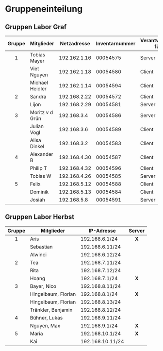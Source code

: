 # Gruppeneinteilung

## Gruppen Labor Graf

| Gruppe | Mitglieder       | Netzadresse  | Inventarnummer | Verantwortlich für |
| :----: | ---------------- | ------------ | -------------- | ------------------- |
|   1   | Tobias Mayer     | 192.162.1.16 | 00054575       | Server              |
|       | Viet Nguyen      | 192.162.1.18 | 00054580       | Client              |
|       | Michael Heidler  | 192.162.1.14 | 00054594       | Client              |
|   2   | Sandra           | 192.168.2.22 | 00054572       | Client              |
|       | Lijon            | 192.168.2.29 | 00054581       | Server              |
|   3   | Moritz v d Grün | 192.168.3.4  | 00054586       | Server              |
|       | Julian Vogl      | 192.168.3.6  | 00054589       | Client              |
|       | Alisa Dinkel     | 192.168.3.2  | 00054583       | Client              |
|   4   | Alexander B      | 192.168.4.30 | 00054587       | Client              |
|       | Philip T         | 192.168.4.32 | 00054596       | Client              |
|       | Tobias W         | 192.168.4.26 | 00054585       | Server              |
|   5   | Felix            | 192.168.5.12 | 00054588       | Client              |
|       | Dominik          | 192.168.5.13 | 00054584       | Client              |
|       | Josiah           | 192.168.5.8  | 00054591       | Server              |

## Gruppen Labor Herbst

| Gruppe | Mitglieder          | IP-Adresse       |   Server   |
| :----: | ------------------- | ---------------- | :---------: |
|   1   | Aris                | 192.168.6.1/24   | **X** |
|       | Sebastian           | 192.168.6.11/24  |             |
|       | Alwinci             | 192.168.6.12/24  |             |
|   2   | Tea                 | 192.168.7.11/24  |             |
|       | Rita                | 192.168.7.12/24  |             |
|       | Hoang               | 192.168.7.1/24   | **X** |
|   3   | Bayer, Nico         | 192.168.8.11/24  |             |
|       | Hingelbaum, Florian | 192.168.8.1/24   | **X** |
|       | Hingelbaum, Florian | 192.168.8.13/24  |             |
|       | Tränkler, Benjamin | 192.168.8.12/24  |             |
|   4   | Bühner, Lukas      | 192.168.9.11/24  |             |
|       | Nguyen, Max         | 192.168.9.1/24   | **X** |
|   5   | Maria               | 192.168.10.1/24  | **X** |
|       | Kai                 | 192.168.10.11/24 |             |
